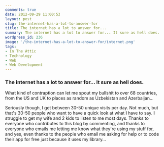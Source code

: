 ```yaml
---
comments: true
date: 2012-09-29 11:00:53
layout: post
slug: the-internet-has-a-lot-to-answer-for
title: The internet has a lot to answer for...
summary: The internet has a lot to answer for... It sure as hell does.
wordpress_id: 236
image: '/the-internet-has-a-lot-to-answer-for/internet.png'
tags:
- In The Attic
- Technology
- Web
- Web Development
---
```


### The internet has a lot to answer for... It sure as hell does.

What kind of contraption can let me spout my bullshit to over 68 countries, from the US and UK to places as random as Uzbekistan and Azerbaijan...

Seriously though, I get between 30-50 unique visits per day. Not much, but that's 30-50 people who want to have a quick look at what I have to say. I struggle to get my wife and 2 kids to listen to me most days. Thanks to everyone who contributes to this blog by commenting, and thanks to everyone who emails me letting me know what they're using my stuff for, and yes, even thanks to the people who email me asking for help or to code their app for free just because it uses my library...
